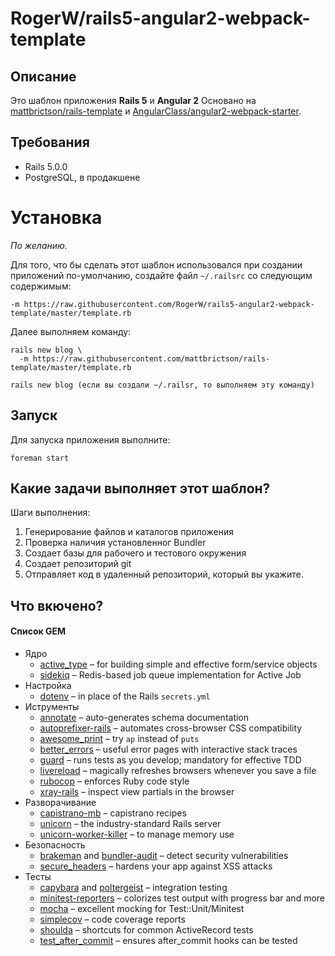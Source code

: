 # RogerW/rails5-angular2-webpack-template

## Описание

Это шаблон приложения **Rails 5** и **Angular 2**
Основано на [mattbrictson/rails-template](https://github.com/mattbrictson/rails-template) и 
[AngularClass/angular2-webpack-starter](https://github.com/AngularClass/angular2-webpack-starter).

## Требования

* Rails 5.0.0
* PostgreSQL, в продакшене

# Установка

*По желанию.*

Для того, что бы сделать этот шаблон использовался при создании приложений по-умолчанию, создайте файл `~/.railsrc` со следующим содержимым:

```
-m https://raw.githubusercontent.com/RogerW/rails5-angular2-webpack-template/master/template.rb
```

Далее выполняем команду:

```
rails new blog \
  -m https://raw.githubusercontent.com/mattbrictson/rails-template/master/template.rb
  
rails new blog (если вы создали ~/.railsr, то выполняем эту команду)
```

## Запуск

Для запуска приложения выполните:

```
foreman start
```
## Какие задачи выполняет этот шаблон?

Шаги выполнения:

1. Генерирование файлов и каталогов приложения
2. Проверка наличия установленног Bundler
3. Создает базы для рабочего и тестового окружения
4. Создает репозиторий git
5. Отправляет код в удаленный репозиторий, который вы укажите.

## Что вкючено?

#### Список GEM

* Ядро
    * [active_type][] – for building simple and effective form/service objects
    * [sidekiq][] – Redis-based job queue implementation for Active Job
* Настройка
    * [dotenv][] – in place of the Rails `secrets.yml`
* Иструменты
    * [annotate][] – auto-generates schema documentation
    * [autoprefixer-rails][] – automates cross-browser CSS compatibility
    * [awesome_print][] – try `ap` instead of `puts`
    * [better_errors][] – useful error pages with interactive stack traces
    * [guard][] – runs tests as you develop; mandatory for effective TDD
    * [livereload][] – magically refreshes browsers whenever you save a file
    * [rubocop][] – enforces Ruby code style
    * [xray-rails][] – inspect view partials in the browser
* Разворачивание
    * [capistrano-mb][] – capistrano recipes
    * [unicorn][] – the industry-standard Rails server
    * [unicorn-worker-killer][] – to manage memory use
* Безопасность
    * [brakeman][] and [bundler-audit][] – detect security vulnerabilities
    * [secure_headers][] – hardens your app against XSS attacks
* Тесты
    * [capybara][] and [poltergeist][] – integration testing
    * [minitest-reporters][] – colorizes test output with progress bar and more
    * [mocha][] – excellent mocking for Test::Unit/Minitest
    * [simplecov][] – code coverage reports
    * [shoulda][] – shortcuts for common ActiveRecord tests
    * [test_after_commit][] – ensures after_commit hooks can be tested

[active_type]:https://github.com/makandra/active_type
[sidekiq]:http://sidekiq.org
[dotenv]:https://github.com/bkeepers/dotenv
[annotate]:https://github.com/ctran/annotate_models
[autoprefixer-rails]:https://github.com/ai/autoprefixer-rails
[awesome_print]:https://github.com/michaeldv/awesome_print
[better_errors]:https://github.com/charliesome/better_errors
[guard]:https://github.com/guard/guard
[livereload]:https://github.com/guard/guard-livereload
[rubocop]:https://github.com/bbatsov/rubocop
[xray-rails]:https://github.com/brentd/xray-rails
[capistrano-mb]:https://github.com/mattbrictson/capistrano-mb
[unicorn]:http://unicorn.bogomips.org
[unicorn-worker-killer]:https://github.com/kzk/unicorn-worker-killer
[Postmark]:http://postmarkapp.com
[postmark-rails]:http://www.rubydoc.info/gems/postmark-rails/0.12.0
[brakeman]:https://github.com/presidentbeef/brakeman
[bundler-audit]:https://github.com/rubysec/bundler-audit
[secure_headers]:https://github.com/twitter/secureheaders
[minitest-reporters]:https://github.com/kern/minitest-reporters
[capybara]:https://github.com/jnicklas/capybara
[poltergeist]:https://github.com/teampoltergeist/poltergeist
[mocha]:https://github.com/freerange/mocha
[shoulda]:https://github.com/thoughtbot/shoulda
[simplecov]:https://github.com/colszowka/simplecov
[test_after_commit]:https://github.com/grosser/test_after_commit
[Bootstrap]:http://getbootstrap.com
[application templates]:http://guides.rubyonrails.org/generators.html#application-templates
[template.rb]: template.rb
[thor]: https://github.com/erikhuda/thor



